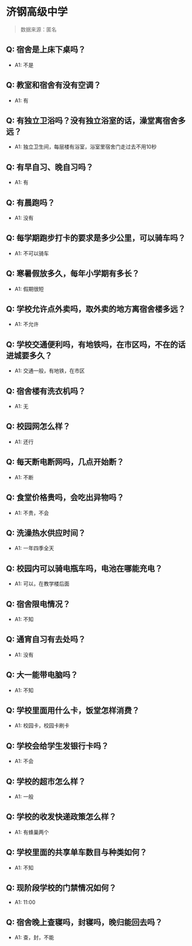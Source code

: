 # 济钢高级中学

> 数据来源：匿名

## Q: 宿舍是上床下桌吗？

- A1: 不是

## Q: 教室和宿舍有没有空调？

- A1: 有

## Q: 有独立卫浴吗？没有独立浴室的话，澡堂离宿舍多远？

- A1: 独立卫生间，每层楼有浴室，浴室里宿舍门走过去不用10秒

## Q: 有早自习、晚自习吗？

- A1: 有

## Q: 有晨跑吗？

- A1: 没有

## Q: 每学期跑步打卡的要求是多少公里，可以骑车吗？

- A1: 不可以骑车

## Q: 寒暑假放多久，每年小学期有多长？

- A1: 假期很短

## Q: 学校允许点外卖吗，取外卖的地方离宿舍楼多远？

- A1: 不允许

## Q: 学校交通便利吗，有地铁吗，在市区吗，不在的话进城要多久？

- A1: 交通一般，有地铁，在市区

## Q: 宿舍楼有洗衣机吗？

- A1: 无

## Q: 校园网怎么样？

- A1: 还行

## Q: 每天断电断网吗，几点开始断？

- A1: 不断

## Q: 食堂价格贵吗，会吃出异物吗？

- A1: 不贵，不会

## Q: 洗澡热水供应时间？

- A1: 一年四季全天

## Q: 校园内可以骑电瓶车吗，电池在哪能充电？

- A1: 可以，在教学楼后面

## Q: 宿舍限电情况？

- A1: 不知

## Q: 通宵自习有去处吗？

- A1: 没有

## Q: 大一能带电脑吗？

- A1: 不知

## Q: 学校里面用什么卡，饭堂怎样消费？

- A1: 校园卡，校园卡刷卡

## Q: 学校会给学生发银行卡吗？

- A1: 不会

## Q: 学校的超市怎么样？

- A1: 一般

## Q: 学校的收发快递政策怎么样？

- A1: 有蜂巢两个

## Q: 学校里面的共享单车数目与种类如何？

- A1: 不知

## Q: 现阶段学校的门禁情况如何？

- A1: 11:00

## Q: 宿舍晚上查寝吗，封寝吗，晚归能回去吗？

- A1: 查，封，不能

